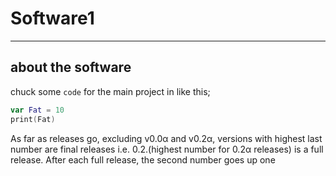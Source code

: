 # Software1
__________________________________
## about the software

chuck some `code` for the main project in like this;

```swift
var Fat = 10
print(Fat)
```
As far as releases go, excluding v0.0α and v0.2α, versions with highest last number are final releases
i.e. 0.2.(highest number for 0.2α releases) is a full release.
After each full release, the second number goes up one
